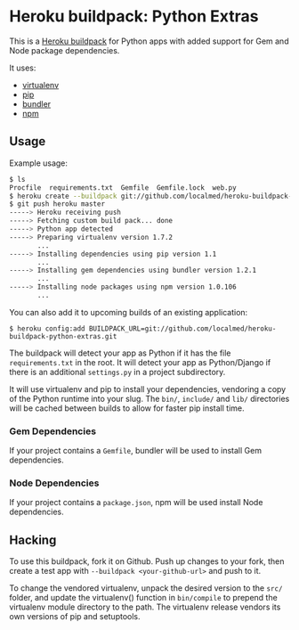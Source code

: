 Heroku buildpack: Python Extras
===============================

This is a [Heroku buildpack](http://devcenter.heroku.com/articles/buildpacks) for Python apps with added support for Gem and Node package dependencies.

It uses:

* [virtualenv](http://www.virtualenv.org/)
* [pip](http://www.pip-installer.org/)
* [bundler](http://gembundler.com/)
* [npm](https://npmjs.org/)

Usage
-----

Example usage:

``` bash
$ ls
Procfile  requirements.txt  Gemfile  Gemfile.lock  web.py
$ heroku create --buildpack git://github.com/localmed/heroku-buildpack-python-extras.git
$ git push heroku master
-----> Heroku receiving push
-----> Fetching custom build pack... done
-----> Python app detected
-----> Preparing virtualenv version 1.7.2
       ...
-----> Installing dependencies using pip version 1.1
       ...
-----> Installing gem dependencies using bundler version 1.2.1
       ...
-----> Installing node packages using npm version 1.0.106
       ...
```

You can also add it to upcoming builds of an existing application:

    $ heroku config:add BUILDPACK_URL=git://github.com/localmed/heroku-buildpack-python-extras.git

The buildpack will detect your app as Python if it has the file `requirements.txt` in the root. It will detect your app as Python/Django if there is an additional `settings.py` in a project subdirectory.

It will use virtualenv and pip to install your dependencies, vendoring a copy of the Python runtime into your slug. The `bin/`, `include/` and `lib/` directories will be cached between builds to allow for faster pip install time.

### Gem Dependencies

If your project contains a `Gemfile`, bundler will be used to install Gem dependencies.

### Node Dependencies

If your project contains a `package.json`, npm will be used install Node dependencies.

Hacking
-------

To use this buildpack, fork it on Github.  Push up changes to your fork, then create a test app with `--buildpack <your-github-url>` and push to it.

To change the vendored virtualenv, unpack the desired version to the `src/` folder, and update the virtualenv() function in `bin/compile` to prepend the virtualenv module directory to the path. The virtualenv release vendors its own versions of pip and setuptools.
